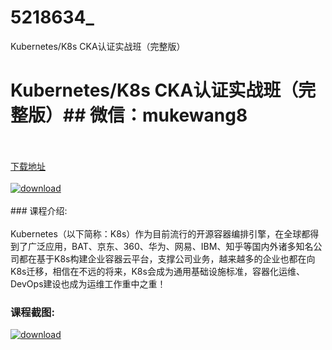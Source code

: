 # 5218634_
Kubernetes/K8s CKA认证实战班（完整版）
# Kubernetes/K8s CKA认证实战班（完整版）## 微信：mukewang8
<br/></br>[下载地址](http://www.36tz.cn/article/5218634 "下载地址")
<br/></br>[![download](http://36tz.cn/muke_img/2021_02_1-83-300x169.png "下载地址")](http://www.36tz.cn/article/5218634 "下载地址")
<br/></br>### 课程介绍:<br/></br>Kubernetes（以下简称：K8s）作为目前流行的开源容器编排引擎，在全球都得到了广泛应用，BAT、京东、360、华为、网易、IBM、知乎等国内外诸多知名公司都在基于K8s构建企业容器云平台，支撑公司业务，越来越多的企业也都在向K8s迁移，相信在不远的将来，K8s会成为通用基础设施标准，容器化运维、DevOps建设也成为运维工作重中之重！

### 课程截图:
[![download](http://36tz.cn/muke_img/2021_02_2-88.png "下载地址")](http://www.36tz.cn/article/5218634 "下载地址")
